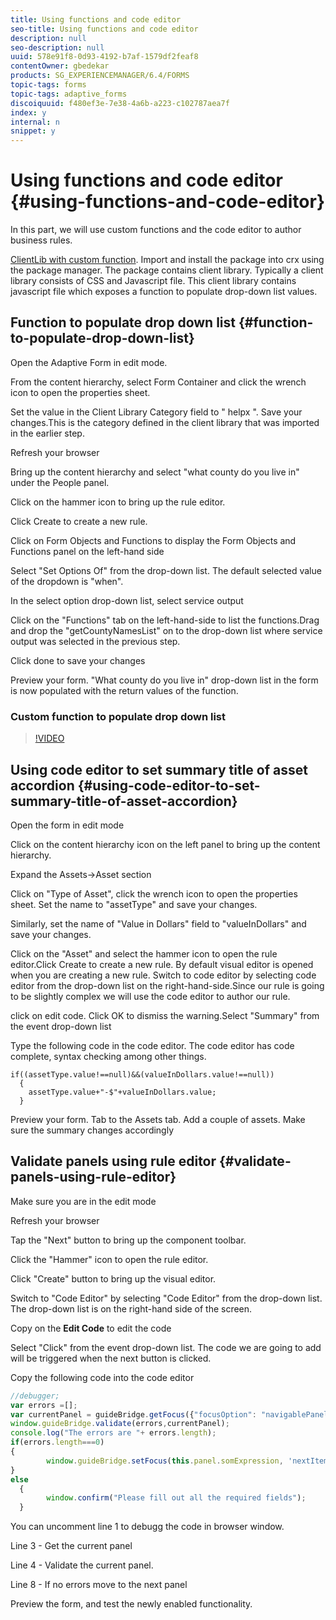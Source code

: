 ```yaml
---
title: Using functions and code editor
seo-title: Using functions and code editor
description: null
seo-description: null
uuid: 578e91f8-0d93-4192-b7af-1579df2feaf8
contentOwner: gbedekar
products: SG_EXPERIENCEMANAGER/6.4/FORMS
topic-tags: forms
topic-tags: adaptive_forms
discoiquuid: f480ef3e-7e38-4a6b-a223-c102787aea7f
index: y
internal: n
snippet: y
---
```


# Using functions and code editor {#using-functions-and-code-editor}


In this part, we will use custom functions and the code editor to author business rules.

[ClientLib with custom function](assets/helpxclientlibs.zip).
Import and install the package into  crx  using the package manager. The package contains client library. Typically a client library consists of CSS and Javascript file. This client library contains javascript file which exposes a function to populate drop-down list values.


## Function to populate drop down list {#function-to-populate-drop-down-list}

Open the Adaptive Form in edit mode.

From the content hierarchy, select Form Container and click the wrench icon to open the properties sheet.

Set the value in the Client Library Category field to "  helpx ". Save your changes.This is the category defined in the client library that was imported in the earlier step.

Refresh your browser

Bring up the content hierarchy and select "what county do you live in" under the People panel.

Click on the hammer icon to bring up the rule editor.

Click Create to create a new rule.

Click on Form Objects and Functions to display the Form Objects and Functions panel on the left-hand side

Select "Set Options Of" from the drop-down list. The default selected value of the dropdown is "when".

In the select option drop-down list, select service output

Click on the "Functions" tab on the left-hand-side to list the functions.Drag and drop the "getCountyNamesList" on to the drop-down list where service output was selected in the previous step.

Click done to save your changes

Preview your form. "What county do you live in" drop-down list in the form is now populated with the return values of the function.

### Custom function to populate drop down list

>[!VIDEO](https://video.tv.adobe.com/v/22282?quality=9)

## Using code editor to set summary title of asset accordion {#using-code-editor-to-set-summary-title-of-asset-accordion}

Open the form in edit mode

Click on the content hierarchy icon on the left panel to bring up the content hierarchy.

Expand the Assets-&gt;Asset section

Click on "Type of Asset", click the wrench icon to open the properties sheet. Set the name to "assetType" and save your changes.

Similarly, set the name of "Value in Dollars" field to "valueInDollars" and save your changes.

Click on the "Asset" and select the hammer icon to open the rule editor.Click Create to create a new rule. By default visual editor is opened when you are creating a new rule. Switch to code editor by selecting code editor from the drop-down list on the right-hand-side.Since our rule is going to be slightly complex we will use the code editor to author our rule.

click on edit code. Click OK to dismiss the warning.Select "Summary" from the event drop-down list

Type the following code in the code editor. The code editor has code complete, syntax checking among other things.

```
if((assetType.value!==null)&&(valueInDollars.value!==null))
  {
    assetType.value+"-$"+valueInDollars.value;
  }
```

Preview your form. Tab to the Assets tab. Add a couple of assets. Make sure the summary changes accordingly

## Validate panels using rule editor {#validate-panels-using-rule-editor}

Make sure you are in the edit mode

Refresh your browser

Tap the "Next" button to bring up the component toolbar.

Click the "Hammer" icon to open the rule editor.

Click "Create" button to bring up the visual editor.

Switch to "Code Editor" by selecting "Code Editor" from the drop-down list. The drop-down list is on the right-hand side of the screen.

Copy on the **Edit Code** to edit the code

Select "Click" from the event drop-down list. The code we are going to add will be triggered when the next button is clicked.

Copy the following code into the code editor

``` javascript {.line-numbers}
//debugger;
var errors =[];
var currentPanel = guideBridge.getFocus({"focusOption": "navigablePanel"});
window.guideBridge.validate(errors,currentPanel);
console.log("The errors are "+ errors.length);
if(errors.length===0)
{
        window.guideBridge.setFocus(this.panel.somExpression, 'nextItem', true);
}
else
  {
        window.confirm("Please fill out all the required fields");
  }
```

You can uncomment line 1 to  debugg  the code in  browser  window.

Line 3 - Get the current panel

Line 4 - Validate the current panel.

Line 8 - If no errors move to the next panel

Preview the form, and test the newly enabled functionality.
